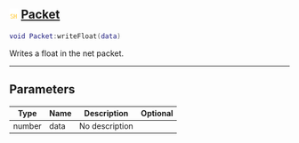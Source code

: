 ## ![shared](.gitbook/assets/shared.png) [Packet](home/Packet)



```lua
void Packet:writeFloat(data)
```

Writes a float in the net packet.

------
## Parameters

| Type   | Name | Description | Optional |
| ------ | ---- | ----------- | -------: |
| number | data | No description |  |


